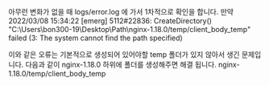 아무런 변화가 없을 때 logs/error.log 에 가서 1차적으로 확인을 합니다.
만약 2022/03/08 15:34:22 [emerg] 5112#22836: CreateDirectory() "C:\Users\bon300-19\Desktop\Path\nginx-1.18.0/temp/client_body_temp" failed (3: The system cannot find the path specified)

이와 같은 오류는 기본적으로 생성되어 있어야할 temp 폴더가 있지 않아서 생긴 문제입니다.
다음과 같이 nginx-1.18.0 하위에 폴더를 생성해주면 해결 됩니다.
nginx-1.18.0/temp/client_body_temp 
